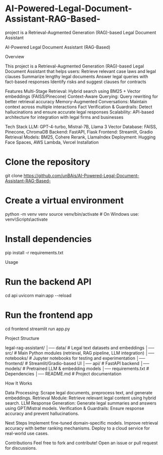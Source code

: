 # AI-Powered-Legal-Document-Assistant-RAG-Based-
project is a Retrieval-Augmented Generation (RAG)-based Legal Document Assistant 

AI-Powered Legal Document Assistant (RAG-Based)

Overview

This project is a Retrieval-Augmented Generation (RAG)-based Legal Document Assistant that helps users:
Retrieve relevant case laws and legal clauses
Summarize lengthy legal documents
Answer legal queries with fact-based responses
Identify risks and suggest clauses for contracts

Features
Multi-Stage Retrieval: Hybrid search using BM25 + Vector embeddings (FAISS/Pinecone)
Context-Aware Querying: Query rewriting for better retrieval accuracy
Memory-Augmented Conversations: Maintain context across multiple interactions
Fact Verification & Guardrails: Detect hallucinations and ensure accurate legal responses
Scalability: API-based architecture for integration with legal firms and businesses

Tech Stack
LLM: GPT-4-turbo, Mistral-7B, Llama 3
Vector Database: FAISS, Pinecone, ChromaDB
Backend: FastAPI, Flask
Frontend: Streamlit, Gradio
Retrieval Models: BM25, Cohere Rerank, LlamaIndex
Deployment: Hugging Face Spaces, AWS Lambda, Vercel
Installation

# Clone the repository
git clone https://github.com/unBAis/AI-Powered-Legal-Document-Assistant-RAG-Based-

# Create a virtual environment
python -m venv venv
source venv/bin/activate  # On Windows use: venv\Scripts\activate

# Install dependencies
pip install -r requirements.txt

Usage

# Run the backend API
cd api
uvicorn main:app --reload

# Run the frontend app
cd frontend
streamlit run app.py

Project Structure

legal-rag-assistant/
│── data/            # Legal text datasets and embeddings
│── src/             # Main Python modules (retrieval, RAG pipeline, LLM integration)
│── notebooks/       # Jupyter notebooks for testing and experimentation
│── frontend/        # Streamlit/Gradio-based UI
│── api/             # FastAPI backend
│── models/          # Pretrained LLM & embedding models
│── requirements.txt # Dependencies
│── README.md        # Project documentation

How It Works

Data Processing: Scrape legal documents, preprocess text, and generate embeddings.
Retrieval Module: Retrieve relevant legal content using hybrid search.
LLM Response Generation: Generate legal summaries and answers using GPT/Mistral models.
Verification & Guardrails: Ensure response accuracy and prevent hallucinations.

Next Steps
Implement fine-tuned domain-specific models.
Improve retrieval accuracy with better ranking mechanisms.
Deploy to a cloud service for real-world use cases.

Contributions
Feel free to fork and contribute! Open an issue or pull request for discussions.


